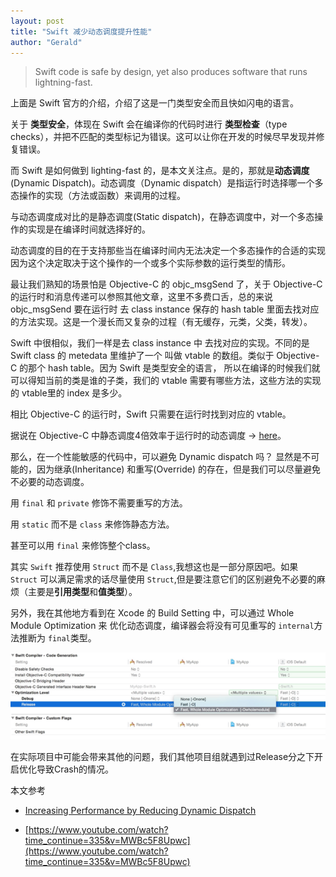 ```yaml
---
layout: post
title: "Swift 减少动态调度提升性能"
author: "Gerald"
---
```


> Swift code is safe by design, yet also produces software that runs lightning-fast.



上面是 Swift 官方的介绍，介绍了这是一门类型安全而且快如闪电的语言。

关于 **类型安全**，体现在 Swift 会在编译你的代码时进行 **类型检查**（type checks），并把不匹配的类型标记为错误。这可以让你在开发的时候尽早发现并修复错误。
<!--more-->
而 Swift 是如何做到 lighting-fast 的，是本文关注点。是的，那就是**动态调度** (Dynamic Dispatch)。动态调度（Dynamic dispatch）是指运行时选择哪一个多态操作的实现（方法或函数）来调用的过程。    

与动态调度成对比的是静态调度(Static dispatch)，在静态调度中，对一个多态操作的实现是在编译时间就选择好的。

动态调度的目的在于支持那些当在编译时间内无法决定一个多态操作的合适的实现因为这个决定取决于这个操作的一个或多个实际参数的运行类型的情形。

最让我们熟知的场景怕是 Objective-C 的 objc_msgSend 了，关于 Objective-C 的运行时和消息传递可以参照其他文章，这里不多费口舌，总的来说 objc_msgSend 要在运行时 去 class instance 保存的 hash table 里面去找对应的方法实现。这是一个漫长而又复杂的过程（有无缓存，元类，父类，转发）。

Swift 中很相似，我们一样是去 class instance 中 去找对应的实现。不同的是 Swift class 的 metedata 里维护了一个 叫做 vtable 的数组。类似于 Objective-C 的那个 hash table。因为 Swift 是类型安全的语言， 所以在编译的时候我们就可以得知当前的类是谁的子类，我们的 vtable 需要有哪些方法，这些方法的实现的 vtable里的 index 是多少。

相比 Objective-C 的运行时，Swift 只需要在运行时找到对应的 vtable。

据说在 Objective-C 中静态调度4倍效率于运行时的动态调度 -> [here](https://stackoverflow.com/questions/37806982/difference-between-static-function-and-singleton-class-in-swift)。

那么，在一个性能敏感的代码中，可以避免 Dynamic dispatch 吗？ 显然是不可能的，因为继承(Inheritance) 和重写(Override) 的存在，但是我们可以尽量避免不必要的动态调度。

用 `final` 和 `private` 修饰不需要重写的方法。

用 `static` 而不是 `class` 来修饰静态方法。

甚至可以用 `final` 来修饰整个class。

其实 `Swift` 推荐使用 `Struct` 而不是 `Class`,我想这也是一部分原因吧。如果 `Struct` 可以满足需求的话尽量使用 `Struct`,但是要注意它们的区别避免不必要的麻烦（主要是**引用类型**和**值类型**）。

另外，我在其他地方看到在 Xcode 的 Build Setting 中，可以通过 Whole Module Optimization 来 优化动态调度，编译器会将没有可见重写的 `internal`方法推断为 `final`类型。

![](/assets/Optimization.png)

在实际项目中可能会带来其他的问题，我们其他项目组就遇到过Release分之下开启优化导致Crash的情况。



本文参考

- [Increasing Performance by Reducing Dynamic Dispatch](https://developer.apple.com/swift/blog/?id=27)

- [https://www.youtube.com/watch?time_continue=335&v=MWBc5F8Upwc](https://www.youtube.com/watch?time_continue=335&v=MWBc5F8Upwc)
